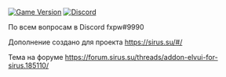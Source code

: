 [![Game Version](https://img.shields.io/badge/wow-3.3.5-blue.svg)](https://github.com/ElvUI-WotLK)
[![Discord](https://discordapp.com/api/guilds/259362419372064778/widget.png?style=shield)](https://discord.gg/7cjU9xvcQY)


По всем вопросам в Discord fxpw#9990


Дополнение создано для проекта  https://sirus.su/#/


Тема на форуме https://forum.sirus.su/threads/addon-elvui-for-sirus.185110/

